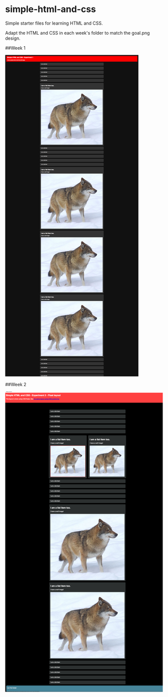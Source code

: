 # simple-html-and-css

Simple starter files for learning HTML and CSS.

Adapt the HTML and CSS in each week's folder to match the goal.png design.

##Week 1

![Goal](./week-1/goal.png)

##Week 2

![Goal](./week-2/goal.png)